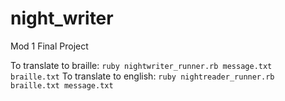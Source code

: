 # night_writer
Mod 1 Final Project

To translate to braille: `ruby nightwriter_runner.rb message.txt braille.txt`
To translate to english: `ruby nightreader_runner.rb braille.txt message.txt`